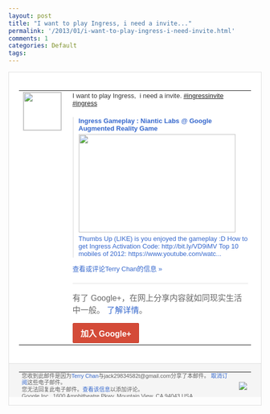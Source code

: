 ```yaml
---
layout: post
title: "I want to play Ingress, i need a invite..."
permalink: '/2013/01/i-want-to-play-ingress-i-need-invite.html'
comments: 1
categories: Default
tags: 
---
```

<!-- X-Notifications: 1:7d588f2eb0000000 -->

<div style="border:solid 1px #dfdfdf;color:#686868;font:13px Arial"><div style="background-color:#fff;padding:20px;"><table cellpadding="0" cellspacing="0"><tr><td style="padding-right:15px;vertical-align:top"><a href="https://plus.google.com/_/notifications/emlink?emr=14900066512970582018&amp;emid=CKjs6O7Y87QCFfRAcgodrlUAAA&amp;path=%2F108643996575278738906&amp;dt=1358573550060&amp;uob=8"><img height="75" src="https://lh3.googleusercontent.com/-KKRGTyJ5Bl0/AAAAAAAAAAI/AAAAAAAAtnY/R4QEWIp3Ur0/s75-c-k-a/photo.jpg" style="border:solid 1px #cccccc;" width="75"/></a></td><td style="width:578px;color:#333;font:13px Arial;vertical-align:top"><div style="padding-bottom:10px">I want to play Ingress, &nbsp;i need a invite. <a class="ot-hashtag" href="https://plus.google.com/s/%23ingressinvite">#ingressinvite</a> <a class="ot-hashtag" href="https://plus.google.com/s/%23ingress">#ingress</a></div><div style="margin-top:10px;padding-left:10px; border-left:2px solid #EAEAEA"><span style="margin-right:5px"><div style="margin-bottom:4px;font-weight:bold"><a href="https://plus.google.com/_/notifications/emlink?emr=14900066512970582018&amp;emid=CKjs6O7Y87QCFfRAcgodrlUAAA&amp;path=%2F108643996575278738906%2Fposts%2FfdzVp8hRwF6%3Fgpinv%3DAMIXal9OIQBu3wcdaGafsgN4wq8XyxqqMTe46VgoKOZvpm5vPeRFkemaixOFKGK8EUk9qeabDmRBHH3jax0Ml0T0pNittEFVCs2AJEtZxIOQoIp2PPTQXO4&amp;dt=1358573550060&amp;uob=8" style="color:#3366CC;text-decoration:none;text-decoration:none">Ingress Gameplay : Niantic Labs @ Google Augmented Reality Game</a></div><a href="https://plus.google.com/_/notifications/emlink?emr=14900066512970582018&amp;emid=CKjs6O7Y87QCFfRAcgodrlUAAA&amp;path=%2F108643996575278738906%2Fposts%2FfdzVp8hRwF6%3Fgpinv%3DAMIXal9OIQBu3wcdaGafsgN4wq8XyxqqMTe46VgoKOZvpm5vPeRFkemaixOFKGK8EUk9qeabDmRBHH3jax0Ml0T0pNittEFVCs2AJEtZxIOQoIp2PPTQXO4&amp;dt=1358573550060&amp;uob=8" style="color:#3366CC;text-decoration:none"><img border="0" src="https://images2-focus-opensocial.googleusercontent.com/gadgets/proxy?url=http://i2.ytimg.com/vi/MyvRHScZ5pg/hqdefault.jpg&amp;container=focus&amp;gadget=a&amp;rewriteMime=image/*&amp;refresh=31536000&amp;resize_h=195" style="width:312px;height:195px;display:block"/></a><div style="margin:5px 0 12px 0"><a href="http://www.youtube.com/v/MyvRHScZ5pg?version=3&amp;autohide=1" style="color:#3366CC;text-decoration:none;text-decoration:none">Thumbs Up (LIKE) is you enjoyed the gameplay :D How to get Ingress Activation Code: http://bit.ly/VD9iMV Top 10 mobiles of 2012: https://www.youtube.<wbr/>com/watc...</a></div></span></div><a href="https://plus.google.com/_/notifications/emlink?emr=14900066512970582018&amp;emid=CKjs6O7Y87QCFfRAcgodrlUAAA&amp;path=%2F108643996575278738906%2Fposts%2FfdzVp8hRwF6%3Fgpinv%3DAMIXal9OIQBu3wcdaGafsgN4wq8XyxqqMTe46VgoKOZvpm5vPeRFkemaixOFKGK8EUk9qeabDmRBHH3jax0Ml0T0pNittEFVCs2AJEtZxIOQoIp2PPTQXO4&amp;dt=1358573550060&amp;uob=8" style="color:#3366CC;text-decoration:none">查看或评论Terry Chan的信息 »</a><div style="margin-top:20px;border-top:solid 1px #dfdfdf"><div style="padding:15px 0;color:#686868;font:16px Arial">有了 Google+，在网上分享内容就如同现实生活中一般。 <a href="http://www.google.com/+/learnmore/" style="color:#3366CC;text-decoration:none">了解详情</a>。</div><a href="https://plus.google.com/_/notifications/emlink?emr=14900066512970582018&amp;emid=CKjs6O7Y87QCFfRAcgodrlUAAA&amp;path=%2F%3Fgpinv%3DAMIXal9OIQBu3wcdaGafsgN4wq8XyxqqMTe46VgoKOZvpm5vPeRFkemaixOFKGK8EUk9qeabDmRBHH3jax0Ml0T0pNittEFVCs2AJEtZxIOQoIp2PPTQXO4&amp;dt=1358573550060&amp;uob=8" style="display:inline-block;padding:7px 15px;background-color:#d44b38; color:#fff;font-size:16px; font-weight:bold;border-radius:2px;-webkit-border-radius:2px; -moz-border-radius:2px;border:solid 1px #c43b28; white-space:nowrap;text-decoration:none">加入 Google+</a></div></td></tr></table></div><div style="border-top:solid 1px #dfdfdf;padding:0 20px; background-color:#f5f5f5"><table cellpadding="0" cellspacing="0" style="height:50px"><tbody><tr><td style="vertical-align:middle;width:100%; color:#636363;font:11px Arial; line-height:120%">您收到此邮件是因为<a href="https://plus.google.com/_/notifications/emlink?emr=14900066512970582018&amp;emid=CKjs6O7Y87QCFfRAcgodrlUAAA&amp;path=%2F108643996575278738906%3Fgpinv%3DAMIXal9OIQBu3wcdaGafsgN4wq8XyxqqMTe46VgoKOZvpm5vPeRFkemaixOFKGK8EUk9qeabDmRBHH3jax0Ml0T0pNittEFVCs2AJEtZxIOQoIp2PPTQXO4&amp;dt=1358573550060&amp;uob=8" style="color:#3366CC;text-decoration:none">Terry Chan</a>与jack29834582t@gmail.com分享了本邮件。 <a href="https://plus.google.com/_/notifications/emlink?emr=14900066512970582018&amp;emid=CKjs6O7Y87QCFfRAcgodrlUAAA&amp;path=%2F_%2Fnonplus%2Femailsettings%3Fgpinv%3DAMIXal9OIQBu3wcdaGafsgN4wq8XyxqqMTe46VgoKOZvpm5vPeRFkemaixOFKGK8EUk9qeabDmRBHH3jax0Ml0T0pNittEFVCs2AJEtZxIOQoIp2PPTQXO4%26est%3DADH5u8XdFGUQIk18tsjZLJkHrtqvUOjsZ_ZVtom2Kpo0U3HK6DODgynrxt85h4oirt073mtyi8qbsKiGupBl7enIRTckZKtHP7AZ0rDTHUbSooOxnpWkAJfjlwAfIu5DWgN5hXey5R4XR35RulwxPGF7J5WSu0xYYA&amp;dt=1358573550060&amp;uob=8" style="color:#3366CC;text-decoration:none">取消订阅</a>这些电子邮件。<br/>您无法回复此电子邮件。<a href="https://plus.google.com/_/notifications/emlink?emr=14900066512970582018&amp;emid=CKjs6O7Y87QCFfRAcgodrlUAAA&amp;path=%2F108643996575278738906%2Fposts%2FfdzVp8hRwF6%3Fgpinv%3DAMIXal9OIQBu3wcdaGafsgN4wq8XyxqqMTe46VgoKOZvpm5vPeRFkemaixOFKGK8EUk9qeabDmRBHH3jax0Ml0T0pNittEFVCs2AJEtZxIOQoIp2PPTQXO4&amp;dt=1358573550060&amp;uob=8" style="color:#3366CC;text-decoration:none">查看该信息</a>以添加评论。<br/>Google Inc., 1600 Amphitheatre Pkwy, Mountain View, CA 94043 USA<br/></td><td><img src="https://ssl.gstatic.com/s2/oz/images/notifications/logo/google-plus-6617a72bb36cc548861652780c9e6ff1.png"/></td></tr></tbody></table></div></div>